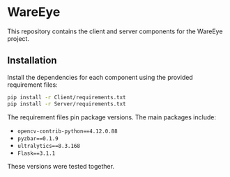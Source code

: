 # WareEye

This repository contains the client and server components for the WareEye project.

## Installation

Install the dependencies for each component using the provided requirement files:

```bash
pip install -r Client/requirements.txt
pip install -r Server/requirements.txt
```

The requirement files pin package versions. The main packages include:

- `opencv-contrib-python==4.12.0.88`
- `pyzbar==0.1.9`
- `ultralytics==8.3.168`
- `Flask==3.1.1`

These versions were tested together.
